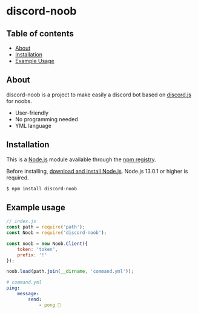 # discord-noob

## Table of contents

- [About](#about)
- [Installation](#installation)
- [Example Usage](#example-usage)

## About

discord-noob is a project to make easily a discord bot based on [discord.js](https://github.com/discordjs/discord.js) for noobs.

- User-friendly
- No programming needed
- YML language

## Installation
 
This is a [Node.js](https://nodejs.org/) module available through the [npm registry](https://www.npmjs.com/).

Before installing, [download and install Node.js](https://nodejs.org/en/download/). Node.js 13.0.1 or higher is required.

```sh
$ npm install discord-noob
```

## Example usage

```js
// index.js
const path = require('path');
const Noob = require('discord-noob');

const noob = new Noob.Client({
    token: 'token',
    prefix: '!'
});

noob.load(path.join(__dirname, 'command.yml'));
```

```yml
# command.yml
ping:
    message:
        send:
            - pong 🏓
```
